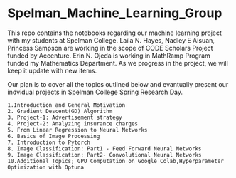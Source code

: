 # Spelman_Machine_Learning_Group
This repo contains the notebooks regarding our machine learning project with my students at Spelman College. 
Laila N. Hayes, Nadley E Aisuan, Princess Sampson are working in the scope of CODE Scholars Project funded by Accenture.
Erin N. Ojeda is working in MathRamp Program funded my Mathematics Department. As we progress in the project, we will keep it update with new items. 

Our plan is to cover all the topics outlined below and evantually present our indvidual projects in Spelman College Spring Research Day. 

    1.Introduction and General Motivation
    2. Gradient Descent(GD) Algorithm
    3. Project-1: Advertisement strategy
    4. Project-2: Analyzing insurance charges
    5. From Linear Regression to Neural Networks
    6. Basics of Image Processing
    7. Introduction to Pytorch
    8. Image Classification: Part1 - Feed Forward Neural Networks
    9. Image Classification: Part2- Convolutional Neural Networks
    10.Additional Topics; GPU Computation on Google Colab,Hyperparameter Optimization with Optuna
